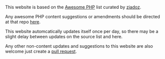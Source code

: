 This website is based on the [Awesome PHP](https://github.com/ziadoz/awesome-php) list curated by [ziadoz](https://github.com/ziadoz).

Any awesome PHP content suggestions or amendments should be directed at that repo [here](https://github.com/ziadoz/awesome-php).

This website automcatically updates itself once per day, so there may be a slight delay between updates on the source list and here.

Any other non-content updates and suggestions to this website are also welcome just create a [pull request](https://github.com/JayBizzle/awesomephp.io).
